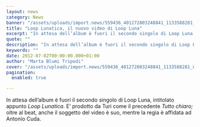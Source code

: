 ```yaml
---
layout: news
category: News
banner: "/assets/uploads/import.news/559436_401272803248841_1133588281_n.jpg"
title: "Loop Lunatica, il nuovo video di Loop Luna"
excerpt: "In attesa dell’album è fuori il secondo singolo di Loop Luna, intitolato appunto Loop Lunatica. E’ prodotto da Turi come il precedente Tutto chiaro; oltre al beat, anche il soggetto del video è suo, mentre la regia è affidata ad Antonio Cuda.  "
quote: ""
description: "In attesa dell’album è fuori il secondo singolo di Loop Luna, intitolato appunto Loop Lunatica. E’ prodotto da Turi come il precedente Tutto chiaro; oltre al beat, anche il soggetto del video è suo, mentre la regia è affidata ad Antonio Cuda.  "
keywords: ""
date: 2012-07-02T00:00:00.000+01:00
author: "Marta Blumi Tripodi"
cover: "/assets/uploads/import.news/559436_401272803248841_1133588281_n.jpg"
pagination:
  enabled: true

---
```


In attesa dell’album è fuori il secondo singolo di Loop Luna, intitolato appunto _Loop Lunatica_. E’ prodotto da Turi come il precedente _Tutto chiaro;_ oltre al beat, anche il soggetto del video è suo, mentre la regia è affidata ad Antonio Cuda.

  